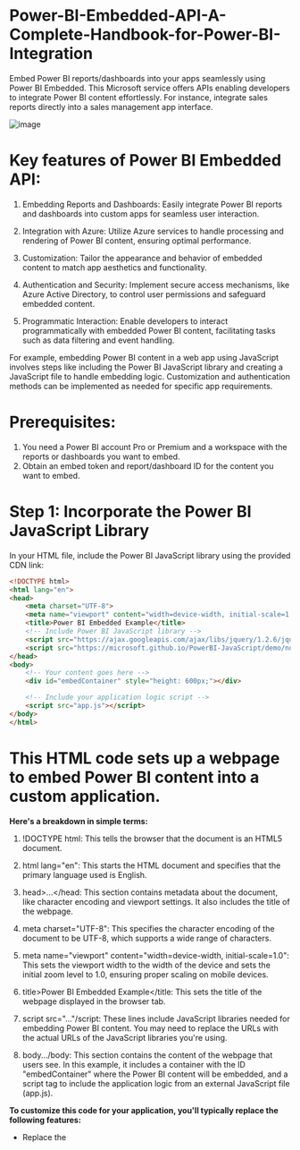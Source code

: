 # Power-BI-Embedded-API-A-Complete-Handbook-for-Power-BI-Integration
Embed Power BI reports/dashboards into your apps seamlessly using Power BI Embedded. This Microsoft service offers APIs enabling developers to integrate Power BI content effortlessly. For instance, integrate sales reports directly into a sales management app interface.

![image](https://github.com/Hagar-zakaria/Power-BI-Embedded-API-A-Complete-Handbook-for-Power-BI-Integration/assets/93611934/a247d5c1-905a-498e-b2b2-3b34c509b8fb)

# Key features of Power BI Embedded API:

1. Embedding Reports and Dashboards: Easily integrate Power BI reports and dashboards into custom apps for seamless user interaction.

2. Integration with Azure: Utilize Azure services to handle processing and rendering of Power BI content, ensuring optimal performance.

3. Customization: Tailor the appearance and behavior of embedded content to match app aesthetics and functionality.

4. Authentication and Security: Implement secure access mechanisms, like Azure Active Directory, to control user permissions and safeguard embedded content.

5. Programmatic Interaction: Enable developers to interact programmatically with embedded Power BI content, facilitating tasks such as data filtering and event handling.

For example, embedding Power BI content in a web app using JavaScript involves steps like including the Power BI JavaScript library and creating a JavaScript file to handle embedding logic. Customization and authentication methods can be implemented as needed for specific app requirements.


# Prerequisites:

1. You need a Power BI account Pro or Premium  and a workspace with the reports or dashboards you want to embed.
2. Obtain an embed token and report/dashboard ID for the content you want to embed.

# Step 1: Incorporate the Power BI JavaScript Library

In your HTML file, include the Power BI JavaScript library using the provided CDN link:   

```html
<!DOCTYPE html>
<html lang="en">
<head>
    <meta charset="UTF-8">
    <meta name="viewport" content="width=device-width, initial-scale=1.0">
    <title>Power BI Embedded Example</title>
    <!-- Include Power BI JavaScript library -->
    <script src="https://ajax.googleapis.com/ajax/libs/jquery/1.2.6/jquery.js"></script>
    <script src="https://microsoft.github.io/PowerBI-JavaScript/demo/node_modules/powerbi-client/dist/powerbi.js"></script>
</head>
<body>
    <!-- Your content goes here -->
    <div id="embedContainer" style="height: 600px;"></div>

    <!-- Include your application logic script -->
    <script src="app.js"></script>
</body>
</html>
```

# **This HTML code sets up a webpage to embed Power BI content into a custom application.**

**Here's a breakdown in simple terms:**

1.  !DOCTYPE html: This tells the browser that the document is an HTML5 document.

2. html lang="en": This starts the HTML document and specifies that the primary language used is English.

3. head>...</head: This section contains metadata about the document, like character encoding and viewport settings. It also includes the title of the webpage.

4. meta charset="UTF-8": This specifies the character encoding of the document to be UTF-8, which supports a wide range of characters.

5. meta name="viewport" content="width=device-width, initial-scale=1.0": This sets the viewport width to the width of the device and sets the initial zoom level to 1.0, ensuring proper scaling on mobile devices.

6. title>Power BI Embedded Example</title: This sets the title of the webpage displayed in the browser tab.

7. script src="..."/script: These lines include JavaScript libraries needed for embedding Power BI content. You may need to replace the URLs with the actual URLs of the JavaScript libraries you're using.

8. body.../body: This section contains the content of the webpage that users see. In this example, it includes a container with the ID "embedContainer" where the Power BI content will be embedded, and a script tag to include the application logic from an external JavaScript file (app.js).

**To customize this code for your application, you'll typically replace the following features:**

- Replace the <title> tag content with your desired webpage title.
- Replace the <script> tags' src attribute URLs with the URLs of the JavaScript libraries you're using for Power BI embedding.
- Customize the content within the <body> tag according to your application's needs, and replace "embedContainer" with the ID of the container where you want to embed the Power BI content.

# Step 2: Develop a JavaScript File (app.js)

Create a JavaScript file named "app.js" to manage the embedding process. This file will house the script responsible for embedding the Power BI content into your application.

<code>
<script>
//let loadedResolve, reportLoaded = new Promise((res, rej) => { loadedResolve = res; });
let renderedResolve, reportRendered = new Promise((res, rej) => { renderedResolve = res; });
const reportId = "your_report_id_here";
const groupId = "your_groupId_here";

// Get models. models contains enums that can be used.
models = window['powerbi-client'].models;

// Embed a Power BI report in the given HTML element with the given configurations
// Read more about how to embed a Power BI report in your application here: https://go.microsoft.com/fwlink/?linkid=2153590
function embedPowerBIReport() {
    /*-----------------------------------------------------------------------------------+
    |    Don't change these values here: access token, embed URL and report ID.          | 
    |    To make changes to these values:                                                | 
    |    1. Save any other code changes to a text editor, as these will be lost.         |
    |    2. Select 'Start over' from the ribbon.                                         |
    |    3. Select a report or use an embed token.                                       |
    +-----------------------------------------------------------------------------------*/
    // Read embed application token
    let accessToken = "your_access_token";

    // Read embed URL
    let embedUrl = `https://app.powerbi.com/reportEmbed?reportId=${reportId}&groupId=${groupId}`;

    // Read report Id
    let embedReportId = reportId;

    // Read embed type from radio
    //let tokenType = TOKEN_TYPE;

    // We give All permissions to demonstrate switching between View and Edit mode and saving report.
    let permissions = models.Permissions.All;

    // Create the embed configuration object for the report
    // For more information see https://go.microsoft.com/fwlink/?linkid=2153590
    let config = {
        type: 'report',
        tokenType: models.TokenType.Embed,  // Correct reference
        accessToken: accessToken,
        embedUrl: embedUrl,
        id: embedReportId,
        permissions: permissions,
        viewMode: models.ViewMode.View,
        settings: {
            filterPaneEnabled: false,
            navContentPaneEnabled: true,
            layoutType: models.LayoutType.Custom, // You can experiment with layoutType
            panes: {
                filters: {
                    visible: true
                },
                pageNavigation: {
                    visible: true
                }
            },
            bars: {
                statusBar: {
                    visible: true
                }
            }
        }
    };

    // Get a reference to the embedded report HTML element
    let embedContainer = $('#embedContainer')[0];

    // Embed the report and display it within the div container.
    report = powerbi.embed(embedContainer, config);

    // report.off removes all event handlers for a specific event
    report.off("loaded");

    // report.on will add an event handler
    report.on("loaded", function () {
        loadedResolve();
        report.off("loaded");
    });

    // report.off removes all event handlers for a specific event
    report.off("error");

    report.on("error", function (event) {
        console.log(event.detail);
    });

    // report.off removes all event handlers for a specific event
    report.off("rendered");

    // report.on will add an event handler
    report.on("rendered", function () {
        renderedResolve();
        report.off("rendered");
    });
}

embedPowerBIReport();
reportLoaded;

// Insert here the code you want to run after the report is loaded

reportRendered;

// Insert here the code you want to run after the report is rendered

</script>
<code>

This JavaScript code is designed to embed a Power BI report into a web application. It sets up an embedding function embedPowerBIReport() responsible for configuring and embedding the report using Power BI's client library. Key elements, such as the report and group IDs, and the access token, are placeholders that need to be replaced with actual values corresponding to your Power BI report and authentication credentials. Once the script is embedded into the HTML file, it retrieves the necessary elements and embeds the report into the designated container. Event handlers are set up to handle various states of the embedding process. Users can customize the code by replacing placeholder values and adjusting the configuration settings according to their specific requirements, such as specifying permissions, adjusting layout, or handling error events.


**Here are the features that need to be replaced:**

1. Report ID (reportId): Replace "your_report_id_here" with the ID of your Power BI report.
2. Group ID (groupId): Replace "your_groupId_here" with the ID of the group containing your Power BI report.
3. Access Token (accessToken): Replace "your_access_token" with your Power BI access token.
4. Embed URL (embedUrl): The embed URL is constructed dynamically based on the report and group IDs. No direct replacement needed.
5. Other Configuration Settings: Depending on your requirements, you may want to adjust other settings such as permissions, layout, visibility of panes, and event handling. 6. These adjustments can be made directly within the code as needed.




